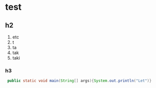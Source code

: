 # test
## h2
1. etc
1. t
1. ta
1. tak 
1. taki

### h3

```java
 public static void main(String[] args){System.out.println("Let")} 
 ```